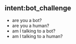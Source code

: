 ## intent:bot_challenge

- are you a bot?
- are you a human?
- am I talking to a bot?
- am I talking to a human?

